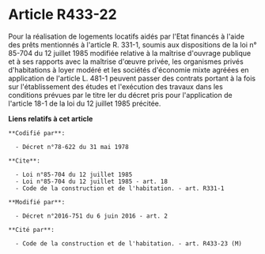 # Article R433-22

Pour la réalisation de logements locatifs aidés par l'Etat financés à l'aide des prêts mentionnés à l'article R. 331-1,
soumis aux dispositions de la loi n° 85-704 du 12 juillet 1985 modifiée relative à la maîtrise d'ouvrage publique et à ses
rapports avec la maîtrise d'œuvre privée, les organismes privés d'habitations à loyer modéré et les sociétés d'économie mixte
agréées en application de l'article L. 481-1 peuvent passer des contrats portant à la fois sur l'établissement des études et
l'exécution des travaux dans les conditions prévues par le titre Ier du décret pris pour l'application de l'article 18-1 de
la loi du 12 juillet 1985 précitée.

**Liens relatifs à cet article**

	**Codifié par**:

	  - Décret n°78-622 du 31 mai 1978

	**Cite**:

	  - Loi n°85-704 du 12 juillet 1985
	  - Loi n°85-704 du 12 juillet 1985 - art. 18
	  - Code de la construction et de l'habitation. - art. R331-1

	**Modifié par**:

	  - Décret n°2016-751 du 6 juin 2016 - art. 2

	**Cité par**:

	  - Code de la construction et de l'habitation. - art. R433-23 (M)
